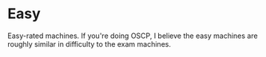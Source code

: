 # Easy

Easy-rated machines. If you're doing OSCP, I believe the easy machines are roughly similar in difficulty to the exam machines.&#x20;
